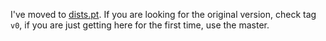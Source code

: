 I've moved to [dists.pt](https://github.com/probabll/dists.pt). If you are looking for the original version, check tag `v0`, if you are just getting here for the first time, use the master.
